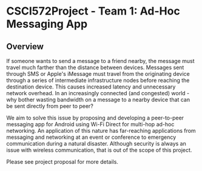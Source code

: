 # CSCI572Project - Team 1: Ad-Hoc Messaging App

## Overview

If someone wants to send a message to a friend nearby, the message must travel much farther than the distance between devices. Messages sent through SMS or Apple's iMessage must travel from the originating device through a series of intermediate infrastructure nodes before reaching the destination device. This causes increased latency and unnecessary network overhead. In an increasingly connected (and congested) world - why bother wasting bandwidth on a message to a nearby device that can be sent directly from peer to peer? 

We aim to solve this issue by proposing and developing a peer-to-peer messaging app for Android using Wi-Fi Direct for multi-hop ad-hoc networking. An application of this nature has far-reaching applications from messaging and networking at an event or conference to emergency communication during a natural disaster. Although security is always an issue with wireless communication, that is out of the scope of this project.

Please see project proposal for more details.